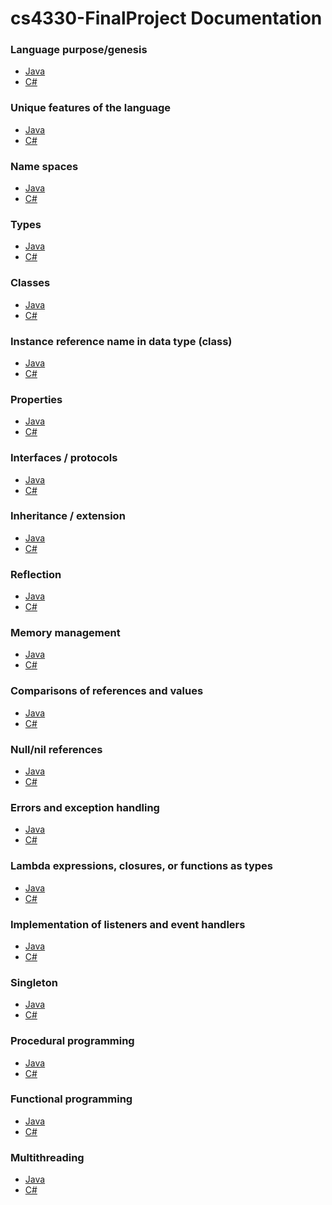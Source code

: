 # cs4330-FinalProject Documentation

### Language purpose/genesis
  - [Java](01%20-%20Language%20purpose/JavaPlaceHolder.txt)
  - [C#](https://github.com/pje279/cs4330-FinalProject/blob/master/01%20-%20Language%20purpose/Language%20purpose-C%23PlaceHolder.txt)

### Unique features of the language
  - [Java]()
  - [C#]()

### Name spaces
  - [Java]()
  - [C#]()

### Types
  - [Java]()
  - [C#]()

### Classes
  - [Java]()
  - [C#]()

### Instance reference name in data type (class)
  - [Java]()
  - [C#]()

### Properties
  - [Java]()
  - [C#]()

### Interfaces / protocols
  - [Java]()
  - [C#]()

### Inheritance / extension
  - [Java]()
  - [C#]()

### Reflection
  - [Java]()
  - [C#]()

### Memory management
  - [Java]()
  - [C#]()

### Comparisons of references and values
  - [Java]()
  - [C#]()

### Null/nil references
  - [Java]()
  - [C#]()

### Errors and exception handling
  - [Java]()
  - [C#]()

### Lambda expressions, closures, or functions as types
  - [Java]()
  - [C#]()

### Implementation of listeners and event handlers
  - [Java]()
  - [C#]()

### Singleton
  - [Java]()
  - [C#]()

### Procedural programming
  - [Java]()
  - [C#]()

### Functional programming
  - [Java]()
  - [C#]()

### Multithreading
  - [Java]()
  - [C#]()
